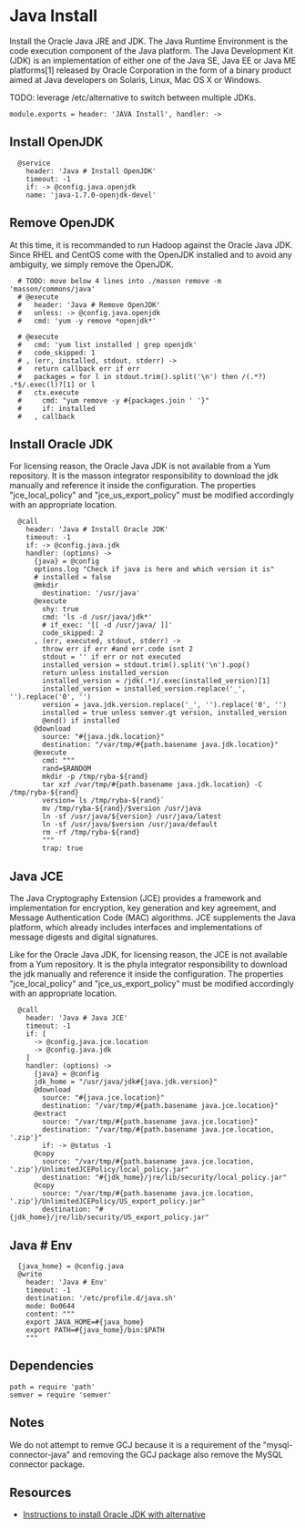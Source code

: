 
# Java Install

Install the Oracle Java JRE and JDK. The Java Runtime Environment is the code
execution component of the Java platform. The Java Development Kit (JDK) is
an implementation of either one of the Java SE, Java EE or Java ME platforms[1]
released by Oracle Corporation in the form of a binary product aimed at Java
developers on Solaris, Linux, Mac OS X or Windows.

TODO: leverage /etc/alternative to switch between multiple JDKs.

    module.exports = header: 'JAVA Install', handler: ->

## Install OpenJDK

      @service
        header: 'Java # Install OpenJDK'
        timeout: -1
        if: -> @config.java.openjdk
        name: 'java-1.7.0-openjdk-devel'

## Remove OpenJDK

At this time, it is recommanded to run Hadoop against the Oracle Java JDK. Since RHEL and CentOS
come with the OpenJDK installed and to avoid any ambiguity, we simply remove the OpenJDK.

      # TODO: move below 4 lines into ./masson remove -m 'masson/commons/java'
      # @execute
      #   header: 'Java # Remove OpenJDK'
      #   unless: -> @config.java.openjdk
      #   cmd: 'yum -y remove *openjdk*'
      
      # @execute
      #   cmd: 'yum list installed | grep openjdk'
      #   code_skipped: 1
      # , (err, installed, stdout, stderr) ->
      #   return callback err if err
      #   packages = for l in stdout.trim().split('\n') then /(.*?) .*$/.exec(l)?[1] or l
      #   ctx.execute
      #     cmd: "yum remove -y #{packages.join ' '}"
      #     if: installed
      #   , callback

## Install Oracle JDK

For licensing reason, the Oracle Java JDK is not available from a Yum repository. It is the
masson integrator responsibility to download the jdk manually and reference it
inside the configuration. The properties "jce\_local\_policy" and
"jce\_us\_export_policy" must be modified accordingly with an appropriate location.

      @call
        header: 'Java # Install Oracle JDK'
        timeout: -1
        if: -> @config.java.jdk
        handler: (options) ->
          {java} = @config
          options.log "Check if java is here and which version it is"
          # installed = false
          @mkdir
            destination: '/usr/java'
          @execute
            shy: true
            cmd: 'ls -d /usr/java/jdk*'
            # if_exec: '[[ -d /usr/java/ ]]'
            code_skipped: 2
          , (err, executed, stdout, stderr) ->
            throw err if err #and err.code isnt 2
            stdout = '' if err or not executed
            installed_version = stdout.trim().split('\n').pop()
            return unless installed_version
            installed_version = /jdk(.*)/.exec(installed_version)[1]
            installed_version = installed_version.replace('_', '').replace('0', '')
            version = java.jdk.version.replace('_', '').replace('0', '')
            installed = true unless semver.gt version, installed_version
            @end() if installed
          @download
            source: "#{java.jdk.location}"
            destination: "/var/tmp/#{path.basename java.jdk.location}"
          @execute
            cmd: """
            rand=$RANDOM
            mkdir -p /tmp/ryba-${rand}
            tar xzf /var/tmp/#{path.basename java.jdk.location} -C /tmp/ryba-${rand}
            version=`ls /tmp/ryba-${rand}`
            mv /tmp/ryba-${rand}/$version /usr/java
            ln -sf /usr/java/${version} /usr/java/latest
            ln -sf /usr/java/$version /usr/java/default
            rm -rf /tmp/ryba-${rand}
            """
            trap: true

## Java JCE

The Java Cryptography Extension (JCE) provides a framework and implementation for encryption,
key generation and key agreement, and Message Authentication Code (MAC) algorithms. JCE
supplements the Java platform, which already includes interfaces and implementations of
message digests and digital signatures.

Like for the Oracle Java JDK, for licensing reason, the JCE is not available from a Yum
repository. It is the phyla integrator responsibility to download the jdk manually and
reference it inside the configuration. The properties "jce\_local\_policy" and
"jce\_us\_export_policy" must be modified accordingly with an appropriate location.

      @call
        header: 'Java # Java JCE'
        timeout: -1
        if: [
          -> @config.java.jce.location
          -> @config.java.jdk
        ]
        handler: (options) ->
          {java} = @config
          jdk_home = "/usr/java/jdk#{java.jdk.version}"
          @download
            source: "#{java.jce.location}"
            destination: "/var/tmp/#{path.basename java.jce.location}"
          @extract
            source: "/var/tmp/#{path.basename java.jce.location}"
            destination: "/var/tmp/#{path.basename java.jce.location, '.zip'}"
            if: -> @status -1
          @copy
            source: "/var/tmp/#{path.basename java.jce.location, '.zip'}/UnlimitedJCEPolicy/local_policy.jar"
            destination: "#{jdk_home}/jre/lib/security/local_policy.jar"
          @copy
            source: "/var/tmp/#{path.basename java.jce.location, '.zip'}/UnlimitedJCEPolicy/US_export_policy.jar"
            destination: "#{jdk_home}/jre/lib/security/US_export_policy.jar"

## Java # Env

      {java_home} = @config.java
      @write
        header: 'Java # Env'
        timeout: -1
        destination: '/etc/profile.d/java.sh'
        mode: 0o0644
        content: """
        export JAVA_HOME=#{java_home}
        export PATH=#{java_home}/bin:$PATH
        """

## Dependencies

    path = require 'path'
    semver = require 'semver'

## Notes

We do not attempt to remve GCJ because it is a requirement of the "mysql-connector-java"
and removing the GCJ package also remove the MySQL connector package.

## Resources

*   [Instructions to install Oracle JDK with alternative](http://www.if-not-true-then-false.com/2010/install-sun-oracle-java-jdk-jre-6-on-fedora-centos-red-hat-rhel/)

